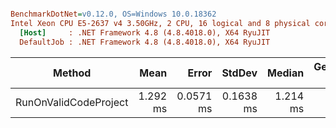 ``` ini

BenchmarkDotNet=v0.12.0, OS=Windows 10.0.18362
Intel Xeon CPU E5-2637 v4 3.50GHz, 2 CPU, 16 logical and 8 physical cores
  [Host]     : .NET Framework 4.8 (4.8.4018.0), X64 RyuJIT
  DefaultJob : .NET Framework 4.8 (4.8.4018.0), X64 RyuJIT


```
|                Method |     Mean |     Error |    StdDev |   Median | Gen 0 | Gen 1 | Gen 2 | Allocated |
|---------------------- |---------:|----------:|----------:|---------:|------:|------:|------:|----------:|
| RunOnValidCodeProject | 1.292 ms | 0.0571 ms | 0.1638 ms | 1.214 ms |     - |     - |     - |     40 KB |
